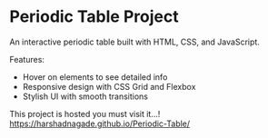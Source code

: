 ﻿# Periodic Table Project

An interactive periodic table built with HTML, CSS, and JavaScript.

Features:
- Hover on elements to see detailed info
- Responsive design with CSS Grid and Flexbox
- Stylish UI with smooth transitions

This project is hosted you must visit it...!
https://harshadnagade.github.io/Periodic-Table/
